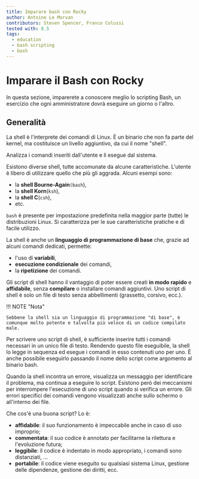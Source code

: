 ```yaml
---
title: Imparare bash con Rocky
author: Antoine Le Morvan
contributors: Steven Spencer, Franco Colussi
tested with: 8.5
tags:
  - education
  - bash scripting
  - bash
---
```


# Imparare il Bash con Rocky

In questa sezione, imparerete a conoscere meglio lo scripting Bash, un esercizio che ogni amministratore dovrà eseguire un giorno o l'altro.

## Generalità

La shell è l'interprete dei comandi di Linux. È un binario che non fa parte del kernel, ma costituisce un livello aggiuntivo, da cui il nome "shell".

Analizza i comandi inseriti dall'utente e li esegue dal sistema.

Esistono diverse shell, tutte accomunate da alcune caratteristiche. L'utente è libero di utilizzare quello che più gli aggrada. Alcuni esempi sono:

* la **shell Bourne-Again**`(bash`),
* la **shell Korn**(`ksh`),
* la **shell C**(`csh`),
* etc.

`bash` è presente per impostazione predefinita nella maggior parte (tutte) le distribuzioni Linux. Si caratterizza per le sue caratteristiche pratiche e di facile utilizzo.

La shell è anche un **linguaggio di programmazione di base** che, grazie ad alcuni comandi dedicati, permette:

* l'uso di **variabili**,
* **esecuzione condizionale** dei comandi,
* la **ripetizione** dei comandi.

Gli script di shell hanno il vantaggio di poter essere creati **in modo rapido** e **affidabile**, senza **compilare** o installare comandi aggiuntivi. Uno script di shell è solo un file di testo senza abbellimenti (grassetto, corsivo, ecc.).

!!! NOTE "Nota"

    Sebbene la shell sia un linguaggio di programmazione "di base", è comunque molto potente e talvolta più veloce di un codice compilato male.

Per scrivere uno script di shell, è sufficiente inserire tutti i comandi necessari in un unico file di testo. Rendendo questo file eseguibile, la shell lo legge in sequenza ed esegue i comandi in esso contenuti uno per uno. È anche possibile eseguirlo passando il nome dello script come argomento al binario bash.

Quando la shell incontra un errore, visualizza un messaggio per identificare il problema, ma continua a eseguire lo script. Esistono però dei meccanismi per interrompere l'esecuzione di uno script quando si verifica un errore. Gli errori specifici dei comandi vengono visualizzati anche sullo schermo o all'interno dei file.

Che cos'è una buona script? Lo è:

* **affidabile**: il suo funzionamento è impeccabile anche in caso di uso improprio;
* **commentata**: il suo codice è annotato per facilitarne la rilettura e l'evoluzione futura;
* **leggibile**: il codice è indentato in modo appropriato, i comandi sono distanziati, ...
* **portabile**: il codice viene eseguito su qualsiasi sistema Linux, gestione delle dipendenze, gestione dei diritti, ecc.

